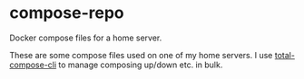 # compose-repo
Docker compose files for a home server.

These are some compose files used on one of my home servers. I use [total-compose-cli](https://github.com/nwesterhausen/total-compose-cli) 
to manage composing up/down etc. in bulk.
